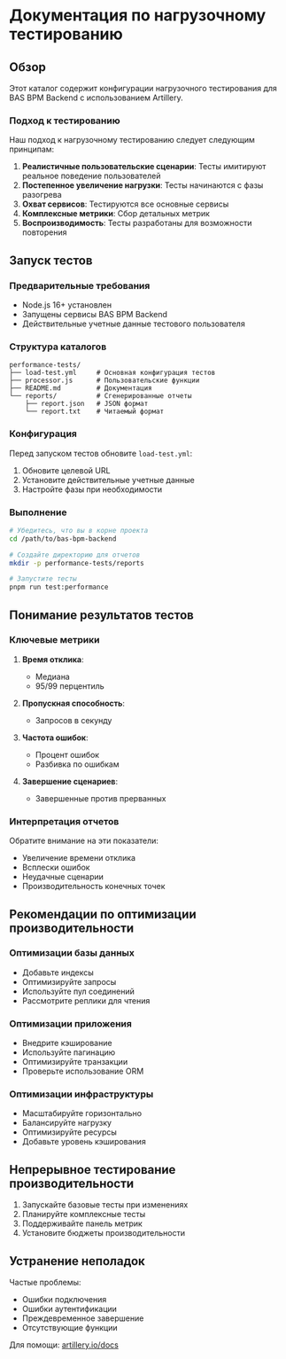 # Документация по нагрузочному тестированию

## Обзор

Этот каталог содержит конфигурации нагрузочного тестирования для BAS BPM Backend с использованием Artillery.

### Подход к тестированию

Наш подход к нагрузочному тестированию следует следующим принципам:

1. **Реалистичные пользовательские сценарии**: Тесты имитируют реальное поведение пользователей
2. **Постепенное увеличение нагрузки**: Тесты начинаются с фазы разогрева
3. **Охват сервисов**: Тестируются все основные сервисы
4. **Комплексные метрики**: Сбор детальных метрик
5. **Воспроизводимость**: Тесты разработаны для возможности повторения

## Запуск тестов

### Предварительные требования

- Node.js 16+ установлен
- Запущены сервисы BAS BPM Backend
- Действительные учетные данные тестового пользователя

### Структура каталогов

```
performance-tests/
├── load-test.yml     # Основная конфигурация тестов
├── processor.js      # Пользовательские функции
├── README.md         # Документация
└── reports/          # Сгенерированные отчеты
    ├── report.json   # JSON формат
    └── report.txt    # Читаемый формат
```

### Конфигурация

Перед запуском тестов обновите `load-test.yml`:

1. Обновите целевой URL
2. Установите действительные учетные данные
3. Настройте фазы при необходимости

### Выполнение

```bash
# Убедитесь, что вы в корне проекта
cd /path/to/bas-bpm-backend

# Создайте директорию для отчетов
mkdir -p performance-tests/reports

# Запустите тесты
pnpm run test:performance
```

## Понимание результатов тестов

### Ключевые метрики

1. **Время отклика**:

   - Медиана
   - 95/99 перцентиль

2. **Пропускная способность**:

   - Запросов в секунду

3. **Частота ошибок**:

   - Процент ошибок
   - Разбивка по ошибкам

4. **Завершение сценариев**:
   - Завершенные против прерванных

### Интерпретация отчетов

Обратите внимание на эти показатели:

- Увеличение времени отклика
- Всплески ошибок
- Неудачные сценарии
- Производительность конечных точек

## Рекомендации по оптимизации производительности

### Оптимизации базы данных

- Добавьте индексы
- Оптимизируйте запросы
- Используйте пул соединений
- Рассмотрите реплики для чтения

### Оптимизации приложения

- Внедрите кэширование
- Используйте пагинацию
- Оптимизируйте транзакции
- Проверьте использование ORM

### Оптимизации инфраструктуры

- Масштабируйте горизонтально
- Балансируйте нагрузку
- Оптимизируйте ресурсы
- Добавьте уровень кэширования

## Непрерывное тестирование производительности

1. Запускайте базовые тесты при изменениях
2. Планируйте комплексные тесты
3. Поддерживайте панель метрик
4. Установите бюджеты производительности

## Устранение неполадок

Частые проблемы:

- Ошибки подключения
- Ошибки аутентификации
- Преждевременное завершение
- Отсутствующие функции

Для помощи: [artillery.io/docs](https://artillery.io/docs/)
